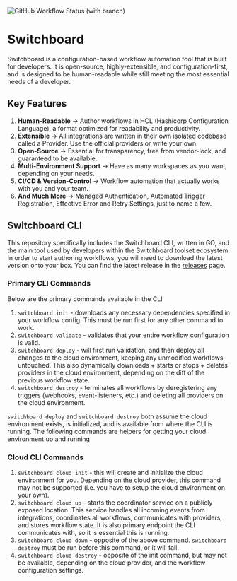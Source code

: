 ![GitHub Workflow Status (with branch)](https://img.shields.io/github/actions/workflow/status/switchboard-org/switchboard/ci.yaml)

# Switchboard

Switchboard is a configuration-based workflow automation tool that is built for developers. It is open-source,
highly-extensible, and configuration-first, and is designed to be human-readable while still meeting the most
essential needs of a developer.

## Key Features

1. **Human-Readable** -> Author workflows in HCL (Hashicorp Configuration Language), a format optimized for readability
   and productivity.
2. **Extensible** -> All integrations are written in their own isolated codebase called a Provider. Use the official
   providers or write your own.
3. **Open-Source** -> Essential for transparency, free from vendor-lock, and guaranteed to be available.
4. **Multi-Environment Support** -> Have as many workspaces as you want, depending on your needs.
5. **CI/CD & Version-Control** -> Workflow automation that actually works with you and your team.
6. **And Much More** -> Managed Authentication, Automated Trigger Registration, Effective Error and Retry Settings, just
   to name a few.

## Switchboard CLI

This repository specifically includes the Switchboard CLI, written in GO, and the main tool used by developers within
the
Switchboard toolset ecosystem. In order to start authoring workflows, you will need to download the latest
version onto your box. You can find the latest release in the
[releases](https://github.com/switchboard-org/switchboard/releases) page.

### Primary CLI Commands

Below are the primary commands available in the CLI

1. `switchboard init` - downloads any necessary dependencies specified in your workflow config. This must
   be run first for any other command to work.
2. `switchboard validate` - validates that your entire workflow configuration is valid.
3. `switchboard deploy` - will first run validation, and then deploy all changes to the cloud environment, keeping
   any unmodified workflows untouched. This also dynamically downloads + starts or stops + deletes providers in the
   cloud environment,
   depending on the diff of the previous workflow state.
4. `switchboard destroy` - terminates all workflows by deregistering any triggers (webhooks, event-listeners, etc.)
   and deleting all providers on the cloud environment.

`switchboard deploy` and `switchboard destroy` both assume the cloud environment exists, is initialized, and is
available
from where the CLI is running. The following commands are helpers for getting your cloud environment up and running

### Cloud CLI Commands

1. `switchboard cloud init` - this will create and initialize the cloud environment for you. Depending on the cloud
   provider,
   this command may not be supported (i.e. you have to setup the cloud environment on your own).
2. `switchboard cloud up` - starts the coordinator service on a publicly exposed location. This service handles all
   incoming
   events from integrations, coordinates all workflows, communicates with providers, and stores workflow state. It is
   also
   primary endpoint the CLI communicates with, so it is essential this is running.
3. `switchboard cloud down` - opposite of the above command. `switchboard destroy` must be run before this command, or
   it will fail.
4. `switchboard cloud destroy` - opposite of the init command, but may not be available, depending on the cloud
   provider, and the
   workflow configuration settings.
